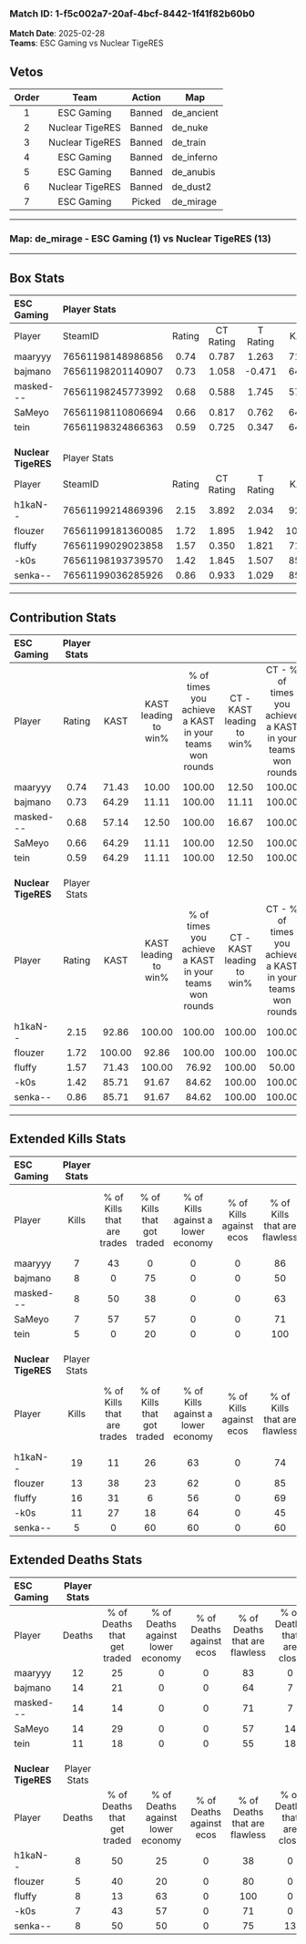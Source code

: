 ### Match ID: 1-f5c002a7-20af-4bcf-8442-1f41f82b60b0  
**Match Date**: 2025-02-28  
**Teams**: ESC Gaming vs Nuclear TigeRES  

## Vetos  

| Order | Team | Action | Map |
| :---: | :--: | :----: | --- |
| 1 | ESC Gaming | Banned | de_ancient |
| 2 | Nuclear TigeRES | Banned | de_nuke |
| 3 | Nuclear TigeRES | Banned | de_train |
| 4 | ESC Gaming | Banned | de_inferno |
| 5 | ESC Gaming | Banned | de_anubis |
| 6 | Nuclear TigeRES | Banned | de_dust2 |
| 7 | ESC Gaming | Picked | de_mirage |

---  

### **Map**: de_mirage - ESC Gaming (1) vs Nuclear TigeRES (13)  
---  

## Box Stats  

| **ESC Gaming**      | Player Stats      |        |           |          |        |       |       |         |        |      |     |
| :- | :- | :-: | :-: | :-: | :-: | :-: | :-: | :-: | :-: | :-: | :-: |
| Player              | SteamID           | Rating | CT Rating | T Rating |  KAST  |  ADR  | Kills | Assists | Deaths | K/D  | HS% |
| maaryyy             | 76561198148986856 |  0.74  |   0.787   |  1.263   | 71.43  | 52.6  |   7   |    2    |   12   | 0.58 | 42  |
| bajmano             | 76561198201140907 |  0.73  |   1.058   |  -0.471  | 64.29  | 68.6  |   8   |    2    |   14   | 0.57 | 62  |
| masked---           | 76561198245773992 |  0.68  |   0.588   |  1.745   | 57.14  | 69.7  |   8   |    2    |   14   | 0.57 | 50  |
| SaMeyo              | 76561198110806694 |  0.66  |   0.817   |  0.762   | 64.29  | 63.8  |   7   |    3    |   14   | 0.50 | 57  |
| tein                | 76561198324866363 |  0.59  |   0.725   |  0.347   | 64.29  | 47.6  |   5   |    3    |   11   | 0.45 | 60  |
|                     |                   |        |           |          |        |       |       |         |        |      |     |
|                     |                   |        |           |          |        |       |       |         |        |      |     |
|                     |                   |        |           |          |        |       |       |         |        |      |     |
| **Nuclear TigeRES** | Player Stats      |        |           |          |        |       |       |         |        |      |     |
| Player              | SteamID           | Rating | CT Rating | T Rating |  KAST  |  ADR  | Kills | Assists | Deaths | K/D  | HS% |
| h1kaN--             | 76561199214869396 |  2.15  |   3.892   |  2.034   | 92.86  | 155.1 |  19   |    6    |   8    | 2.38 | 68  |
| flouzer             | 76561199181360085 |  1.72  |   1.895   |  1.942   | 100.00 | 94.9  |  13   |    2    |   5    | 2.60 | 46  |
| fluffy              | 76561199029023858 |  1.57  |   0.350   |  1.821   | 71.43  | 91.1  |  16   |    2    |   8    | 2.00 | 50  |
| -k0s                | 76561198193739570 |  1.42  |   1.845   |  1.507   | 85.71  | 92.4  |  11   |    4    |   7    | 1.57 | 45  |
| senka--             | 76561199036285926 |  0.86  |   0.933   |  1.029   | 85.71  | 42.4  |   5   |    5    |   8    | 0.63 | 40  |
---  

## Contribution Stats  

| **ESC Gaming**      | Player Stats |        |                      |                                                        |                           |                                                             |                          |                                                            |
| :- | :-: | :-: | :-: | :-: | :-: | :-: | :-: | :-: |
| Player              |    Rating    |  KAST  | KAST leading to win% | % of times you achieve a KAST in your teams won rounds | CT - KAST leading to win% | CT - % of times you achieve a KAST in your teams won rounds | T - KAST leading to win% | T - % of times you achieve a KAST in your teams won rounds |
| maaryyy             |     0.74     | 71.43  |        10.00         |                         100.00                         |           12.50           |                           100.00                            |           0.00           |                            0.00                            |
| bajmano             |     0.73     | 64.29  |        11.11         |                         100.00                         |           11.11           |                           100.00                            |           0.00           |                            0.00                            |
| masked---           |     0.68     | 57.14  |        12.50         |                         100.00                         |           16.67           |                           100.00                            |           0.00           |                            0.00                            |
| SaMeyo              |     0.66     | 64.29  |        11.11         |                         100.00                         |           12.50           |                           100.00                            |           0.00           |                            0.00                            |
| tein                |     0.59     | 64.29  |        11.11         |                         100.00                         |           12.50           |                           100.00                            |           0.00           |                            0.00                            |
|                     |              |        |                      |                                                        |                           |                                                             |                          |                                                            |
|                     |              |        |                      |                                                        |                           |                                                             |                          |                                                            |
|                     |              |        |                      |                                                        |                           |                                                             |                          |                                                            |
| **Nuclear TigeRES** | Player Stats |        |                      |                                                        |                           |                                                             |                          |                                                            |
| Player              |    Rating    |  KAST  | KAST leading to win% | % of times you achieve a KAST in your teams won rounds | CT - KAST leading to win% | CT - % of times you achieve a KAST in your teams won rounds | T - KAST leading to win% | T - % of times you achieve a KAST in your teams won rounds |
| h1kaN--             |     2.15     | 92.86  |        100.00        |                         100.00                         |          100.00           |                           100.00                            |          100.00          |                           100.00                           |
| flouzer             |     1.72     | 100.00 |        92.86         |                         100.00                         |          100.00           |                           100.00                            |          91.67           |                           100.00                           |
| fluffy              |     1.57     | 71.43  |        100.00        |                         76.92                          |          100.00           |                            50.00                            |          100.00          |                           81.82                            |
| -k0s                |     1.42     | 85.71  |        91.67         |                         84.62                          |          100.00           |                           100.00                            |          90.00           |                           81.82                            |
| senka--             |     0.86     | 85.71  |        91.67         |                         84.62                          |          100.00           |                           100.00                            |          90.00           |                           81.82                            |
---  

## Extended Kills Stats  

| **ESC Gaming**      | Player Stats |                            |                            |                                    |                         |                              |                                 |                                       |                    |           |
| :- | :-: | :-: | :-: | :-: | :-: | :-: | :-: | :-: | :-: | :-: |
| Player              |    Kills     | % of Kills that are trades | % of Kills that got traded | % of Kills against a lower economy | % of Kills against ecos | % of Kills that are flawless | % of Kills that are close duels | % of Kills that are assisted by flash | Pistol Round Kills | AWP Kills |
| maaryyy             |      7       |             43             |             0              |                 0                  |            0            |              86              |                0                |                   0                   |         0          |     0     |
| bajmano             |      8       |             0              |             75             |                 0                  |            0            |              50              |               13                |                   0                   |         0          |     2     |
| masked---           |      8       |             50             |             38             |                 0                  |            0            |              63              |                0                |                   0                   |         2          |     2     |
| SaMeyo              |      7       |             57             |             57             |                 0                  |            0            |              71              |                0                |                   0                   |         1          |     3     |
| tein                |      5       |             0              |             20             |                 0                  |            0            |             100              |                0                |                   0                   |         0          |     0     |
|                     |              |                            |                            |                                    |                         |                              |                                 |                                       |                    |           |
|                     |              |                            |                            |                                    |                         |                              |                                 |                                       |                    |           |
|                     |              |                            |                            |                                    |                         |                              |                                 |                                       |                    |           |
| **Nuclear TigeRES** | Player Stats |                            |                            |                                    |                         |                              |                                 |                                       |                    |           |
| Player              |    Kills     | % of Kills that are trades | % of Kills that got traded | % of Kills against a lower economy | % of Kills against ecos | % of Kills that are flawless | % of Kills that are close duels | % of Kills that are assisted by flash | Pistol Round Kills | AWP Kills |
| h1kaN--             |      19      |             11             |             26             |                 63                 |            0            |              74              |                5                |                   5                   |         0          |     4     |
| flouzer             |      13      |             38             |             23             |                 62                 |            0            |              85              |               23                |                   0                   |         0          |     3     |
| fluffy              |      16      |             31             |             6              |                 56                 |            0            |              69              |                0                |                   0                   |         7          |     1     |
| -k0s                |      11      |             27             |             18             |                 64                 |            0            |              45              |                9                |                   9                   |         0          |     1     |
| senka--             |      5       |             0              |             60             |                 60                 |            0            |              60              |               20                |                   0                   |         0          |     0     |
## Extended Deaths Stats  

| **ESC Gaming**      | Player Stats |                             |                                   |                          |                               |                            |                           |               |
| :- | :-: | :-: | :-: | :-: | :-: | :-: | :-: | :-: |
| Player              |    Deaths    | % of Deaths that get traded | % of Deaths against lower economy | % of Deaths against ecos | % of Deaths that are flawless | % of Deaths that are close | % of Deaths while blinded | Deaths to AWP |
| maaryyy             |      12      |             25              |                 0                 |            0             |              83               |             0              |             0             |       2       |
| bajmano             |      14      |             21              |                 0                 |            0             |              64               |             7              |             7             |       1       |
| masked---           |      14      |             14              |                 0                 |            0             |              71               |             7              |             7             |       2       |
| SaMeyo              |      14      |             29              |                 0                 |            0             |              57               |             14             |             0             |       0       |
| tein                |      11      |             18              |                 0                 |            0             |              55               |             18             |             0             |       2       |
|                     |              |                             |                                   |                          |                               |                            |                           |               |
|                     |              |                             |                                   |                          |                               |                            |                           |               |
|                     |              |                             |                                   |                          |                               |                            |                           |               |
| **Nuclear TigeRES** | Player Stats |                             |                                   |                          |                               |                            |                           |               |
| Player              |    Deaths    | % of Deaths that get traded | % of Deaths against lower economy | % of Deaths against ecos | % of Deaths that are flawless | % of Deaths that are close | % of Deaths while blinded | Deaths to AWP |
| h1kaN--             |      8       |             50              |                25                 |            0             |              38               |             0              |             0             |       0       |
| flouzer             |      5       |             40              |                20                 |            0             |              80               |             0              |             0             |       1       |
| fluffy              |      8       |             13              |                63                 |            0             |              100              |             0              |             0             |       0       |
| -k0s                |      7       |             43              |                57                 |            0             |              71               |             0              |             0             |       2       |
| senka--             |      8       |             50              |                50                 |            0             |              75               |             13             |             0             |       0       |
